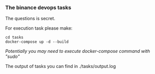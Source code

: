 ### The binance devops tasks

The questions is secret. 

For execution task please make:

    cd tasks
    docker-compose up -d --build

_Potentially you may need to execute docker-compose command with "sudo"_

The output of tasks you can find in ./tasks/output.log